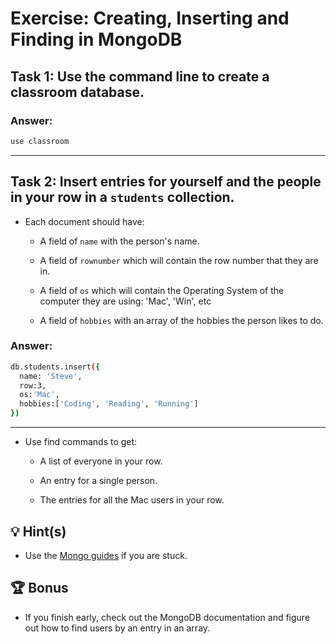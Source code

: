 # Exercise: Creating, Inserting and Finding in MongoDB

## __Task 1:__ Use the command line to create a classroom database. 

### __Answer:__
```bash
use classroom
```

---

## __Task 2:__ Insert entries for yourself and the people in your row in a `students` collection.

* Each document should have:

  * A field of `name` with the person's name.

  * A field of `rownumber` which will contain the row number that they are in.

  * A field of `os` which will contain the Operating System of the computer they are using: 'Mac', 'Win', etc

  * A field of `hobbies` with an array of the hobbies the person likes to do.

### __Answer:__
```bash
db.students.insert({
  name: 'Steve', 
  row:3, 
  os:'Mac', 
  hobbies:['Coding', 'Reading', 'Running'] 
})
```

---


* Use find commands to get:

  * A list of everyone in your row.

  * An entry for a single person.

  * The entries for all the Mac users in your row.

## 💡 Hint(s)

* Use the [Mongo guides](https://docs.mongodb.com/guides/) if you are stuck.

## 🏆 Bonus 

* If you finish early, check out the MongoDB documentation and figure out how to find users by an entry in an array.
